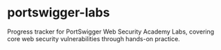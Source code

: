 # portswigger-labs
Progress tracker for PortSwigger Web Security Academy Labs, covering core web security vulnerabilities through hands-on practice. 

